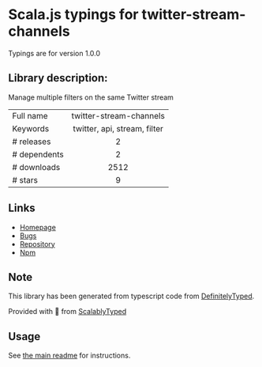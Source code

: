 
# Scala.js typings for twitter-stream-channels

Typings are for version 1.0.0

## Library description:
Manage multiple filters on the same Twitter stream

|                    |                 |
| ------------------ | :-------------: |
| Full name          | twitter-stream-channels |
| Keywords           | twitter, api, stream, filter |
| # releases         | 2 |
| # dependents       | 2 |
| # downloads        | 2512 |
| # stars            | 9 |

## Links
- [Homepage](http://labs.topheman.com/twitter-stream-channels/)
- [Bugs](https://github.com/topheman/twitter-stream-channels/issues)
- [Repository](https://github.com/topheman/twitter-stream-channels)
- [Npm](https://www.npmjs.com/package/twitter-stream-channels)
    


## Note
This library has been generated from typescript code from [DefinitelyTyped](https://definitelytyped.org).

Provided with :purple_heart: from [ScalablyTyped](https://github.com/oyvindberg/ScalablyTyped)

## Usage
See [the main readme](../../readme.md) for instructions.


